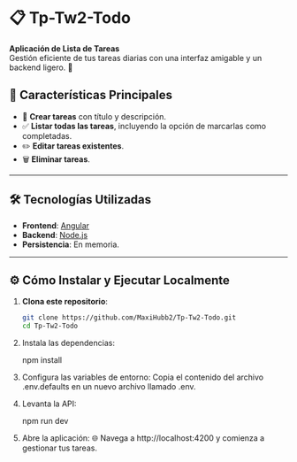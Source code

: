 # 📋 Tp-Tw2-Todo  

**Aplicación de Lista de Tareas**  
Gestión eficiente de tus tareas diarias con una interfaz amigable y un backend ligero. 🚀

## 🌟 **Características Principales**
- 📝 **Crear tareas** con título y descripción.  
- ✅ **Listar todas las tareas**, incluyendo la opción de marcarlas como completadas.  
- ✏️ **Editar tareas existentes**.  
- 🗑️ **Eliminar tareas**.  

---

## 🛠️ **Tecnologías Utilizadas**
- **Frontend**: [Angular](https://angular.io/)  
- **Backend**: [Node.js](https://nodejs.org/)  
- **Persistencia**: En memoria.  

---

## ⚙️ **Cómo Instalar y Ejecutar Localmente**

1. **Clona este repositorio**:  
   ```bash
   git clone https://github.com/MaxiHubb2/Tp-Tw2-Todo.git
   cd Tp-Tw2-Todo

2. Instala las dependencias:

   npm install


3. Configura las variables de entorno:
   Copia el contenido del archivo .env.defaults en un nuevo archivo llamado .env.

4. Levanta la API:

   npm run dev

5. Abre la aplicación:
   🌐 Navega a http://localhost:4200 y comienza a gestionar tus tareas.

